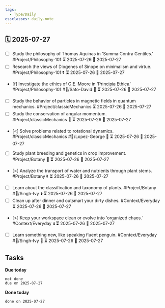 ```yaml
---
tags:
  - Type/Daily
cssclasses: daily-note
---
```


## 🗓️ 2025-07-27

- [ ] Study the philosophy of Thomas Aquinas in 'Summa Contra Gentiles.' #Project/Philosophy-101 ⏳ 2025-07-26 📅 2025-07-27
- [ ] Research the views of Diogenes of Sinope on minimalism and virtue. #Project/Philosophy-101 ⏬ ⏳ 2025-07-26 📅 2025-07-27
- [f] Investigate the ethics of G.E. Moore in 'Principia Ethica.' #Project/Philosophy-101 #👤/Sato-David 🔽 ⏳ 2025-07-26 📅 2025-07-27
- [ ] Study the behavior of particles in magnetic fields in quantum mechanics. #Project/classicMechanics ⏳ 2025-07-26 📅 2025-07-27
- [ ] Study the conservation of angular momentum. #Project/classicMechanics 🔼 ⏳ 2025-07-26 📅 2025-07-27
- [<] Solve problems related to rotational dynamics. #Project/classicMechanics #👤/Lopez-George 🔽 ⏳ 2025-07-26 📅 2025-07-27
- [ ] Study plant breeding and genetics in crop improvement. #Project/Botany 🔼 ⏳ 2025-07-26 📅 2025-07-27
- [>] Analyze the transport of water and nutrients through plant stems. #Project/Botany ⏬ ⏳ 2025-07-26 📅 2025-07-27
- [ ] Learn about the classification and taxonomy of plants. #Project/Botany #👤/Singh-Ivy ⏫ ⏳ 2025-07-26 📅 2025-07-27
- [ ] Clean up after dinner and outsmart your dirty dishes. #Context/Everyday ⏳ 2025-07-26 📅 2025-07-27
- [>] Keep your workspace clean or evolve into 'organized chaos.' #Context/Everyday ⏫ ⏳ 2025-07-26 📅 2025-07-27
- [ ] Learn something new, like speaking fluent penguin. #Context/Everyday #👤/Singh-Ivy 🔺 ⏳ 2025-07-26 📅 2025-07-27

## Tasks

**Due today**

```tasks
not done
due on 2025-07-27
```

**Done today**

```tasks
done on 2025-07-27
```
            